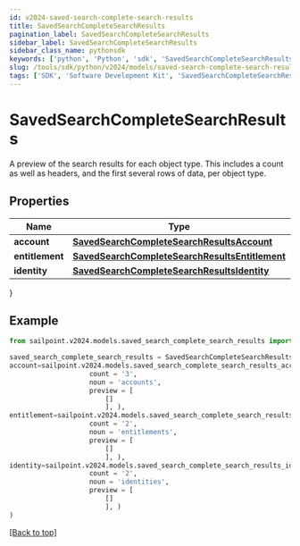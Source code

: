 ```yaml
---
id: v2024-saved-search-complete-search-results
title: SavedSearchCompleteSearchResults
pagination_label: SavedSearchCompleteSearchResults
sidebar_label: SavedSearchCompleteSearchResults
sidebar_class_name: pythonsdk
keywords: ['python', 'Python', 'sdk', 'SavedSearchCompleteSearchResults', 'V2024SavedSearchCompleteSearchResults'] 
slug: /tools/sdk/python/v2024/models/saved-search-complete-search-results
tags: ['SDK', 'Software Development Kit', 'SavedSearchCompleteSearchResults', 'V2024SavedSearchCompleteSearchResults']
---
```


# SavedSearchCompleteSearchResults

A preview of the search results for each object type. This includes a count as well as headers, and the first several rows of data, per object type.

## Properties

Name | Type | Description | Notes
------------ | ------------- | ------------- | -------------
**account** | [**SavedSearchCompleteSearchResultsAccount**](saved-search-complete-search-results-account) |  | [optional] 
**entitlement** | [**SavedSearchCompleteSearchResultsEntitlement**](saved-search-complete-search-results-entitlement) |  | [optional] 
**identity** | [**SavedSearchCompleteSearchResultsIdentity**](saved-search-complete-search-results-identity) |  | [optional] 
}

## Example

```python
from sailpoint.v2024.models.saved_search_complete_search_results import SavedSearchCompleteSearchResults

saved_search_complete_search_results = SavedSearchCompleteSearchResults(
account=sailpoint.v2024.models.saved_search_complete_search_results_account.SavedSearchComplete_searchResults_Account(
                    count = '3', 
                    noun = 'accounts', 
                    preview = [
                        []
                        ], ),
entitlement=sailpoint.v2024.models.saved_search_complete_search_results_entitlement.SavedSearchComplete_searchResults_Entitlement(
                    count = '2', 
                    noun = 'entitlements', 
                    preview = [
                        []
                        ], ),
identity=sailpoint.v2024.models.saved_search_complete_search_results_identity.SavedSearchComplete_searchResults_Identity(
                    count = '2', 
                    noun = 'identities', 
                    preview = [
                        []
                        ], )
)

```
[[Back to top]](#) 

